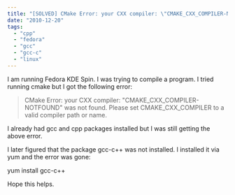 ```yaml
---
title: "[SOLVED] CMake Error: your CXX compiler: \"CMAKE_CXX_COMPILER-NOTFOUND\" was not found.   Please set CMAKE_CXX_COMPILER to a valid compiler path or name."
date: "2010-12-20"
tags: 
  - "cpp"
  - "fedora"
  - "gcc"
  - "gcc-c"
  - "linux"
---
```


I am running Fedora KDE Spin. I was trying to compile a program. I tried running cmake but I got the following error:

> CMake Error: your CXX compiler: "CMAKE\_CXX\_COMPILER-NOTFOUND" was not found. Please set CMAKE\_CXX\_COMPILER to a valid compiler path or name.

I already had gcc and cpp packages installed but I was still getting the above error.

I later figured that the package gcc-c++ was not installed. I installed it via yum and the error was gone:

yum install gcc-c++

Hope this helps.
